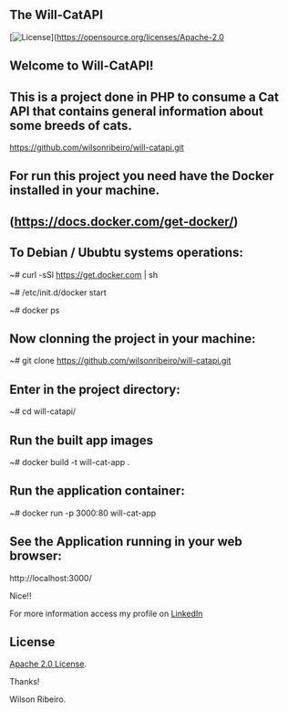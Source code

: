 ## The Will-CatAPI

<!-- Lincense -->
[![License](https://img.shields.io/badge/License-Apache%202.0-blue.svg)](https://opensource.org/licenses/Apache-2.0


## Welcome to Will-CatAPI!
## This is a project done in PHP to consume a Cat API that contains general information about some breeds of cats.

https://github.com/wilsonribeiro/will-catapi.git



## For run this project you need have the Docker installed in your machine. 

## (https://docs.docker.com/get-docker/)

## To Debian / Ububtu systems operations:

~# curl -sSl https://get.docker.com | sh

~# /etc/init.d/docker start

~# docker ps


## Now clonning the project in your machine:

~# git clone https://github.com/wilsonribeiro/will-catapi.git

## Enter in the project directory:

~# cd will-catapi/

## Run the built app images

~# docker build -t will-cat-app .

## Run the application container:

~# docker run -p 3000:80 will-cat-app 

## See the Application running in your web browser:

http://localhost:3000/


Nice!!





For more information access my profile on [LinkedIn](https://www.linkedin.com/in/wilsonribeiro2/)



## License

<!-- Keep full URL links to repo files because this README syncs from main to gh-pages.  -->
[Apache 2.0 License](https://github.com/wilsonribeiro/will-catapi/blob/master/LICENSE).



Thanks!

Wilson Ribeiro.